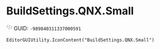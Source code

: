 # BuildSettings.QNX.Small
![](/img/BuildSettings.QNX.Small.png)
GUID: `-989840311337000591`
```
EditorGUIUtility.IconContent("BuildSettings.QNX.Small")
```
